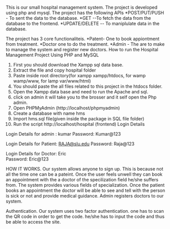 This is our small hospital management system.
The project is developed using php and mysql.
The project has the following APIs
    *POST/PUT/PUSH - To sent the data to the database.
    *GET --To fetch the data from the database to the frontend.
    *UPDATE/DELETE -- To maniplulate data in the database.

The project has 3 core functionaliteis.
   *Patent- One to book appiontment from treatment.
   *Doctor one to do the treatment.
   *Admin - The are to make to manage the system and register new doctors.
How to run the Hospital Management Project Using PHP and MySQL
1. First you should download the Xampp sql data base. 
2. Extract the file and copy hospital folder
3. Paste inside root directory(for xampp xampp/htdocs, for wamp wamp/www, for lamp var/www/html)
4. You should paste the all files related to this project in the htdocs folder.
5. Open the Xampp data base and need to run the Apache and sql. 
6. click on admin it will take you to the brosser and it self open the Php admin.
7. Open PHPMyAdmin (http://localhost/phpmyadmin)
8. Create a database with name hms
9. Import hms.sql file(given inside the package in SQL file folder)
10. Run the script http://localhost/hospital (frontend)
Login Details

Login Details for admin : kumar
                Password: Kumar@123

Login Details for Patient: RAJA@slu.edu
                 Password: Raja@123

Login Details for Doctor: Eric   
                Password: Eric@123

HOW IT WORKS.
Our system allows anyone to sign up. This is because not all the time one can be a pateint.
Once the user feels unwell they can book an appointment with the a doctor of the specilization field he/she suffers from.
The system provides various fields of specialization.
Once the patient books an appointment the doctor will be able to see and tell with the person is sick or not and provide medical guidance.
Admin registers doctors to our system.

Authentication.
Our system uses two factor authentication.
one has to scan the QR code in order to get the code.
he/she has to input the code and thus be able to access the site.
